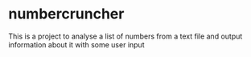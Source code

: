 # numbercruncher

This is a project to analyse a list of numbers from a text file and output information about it with some user input